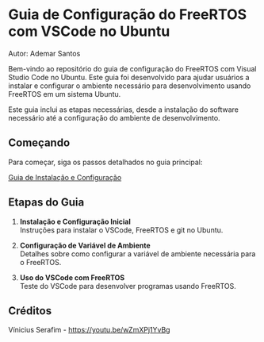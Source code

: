 # Guia de Configuração do FreeRTOS com VSCode no Ubuntu
Autor: Ademar Santos

Bem-vindo ao repositório do guia de configuração do FreeRTOS com Visual Studio Code no Ubuntu. Este guia foi desenvolvido para ajudar usuários a instalar e configurar o ambiente necessário para desenvolvimento usando FreeRTOS em um sistema Ubuntu.

Este guia inclui as etapas necessárias, desde a instalação do software necessário até a configuração do ambiente de desenvolvimento.

## Começando

Para começar, siga os passos detalhados no guia principal:

[Guia de Instalação e Configuração](./Guia_FreeRTOS+VSCode+Ubuntu.md)

## Etapas do Guia

1. **Instalação e Configuração Inicial**  
   Instruções para instalar o VSCode, FreeRTOS e git no Ubuntu.

2. **Configuração de Variável de Ambiente**  
   Detalhes sobre como configurar a variável de ambiente necessária para o FreeRTOS.

3. **Uso do VSCode com FreeRTOS**  
   Teste do VSCode para desenvolver programas usando FreeRTOS.

## Créditos
Vínicius Serafim - https://youtu.be/wZmXPj1YvBg

